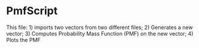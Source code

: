 # PmfScript
 This file: 1) imports two vectors from two different files; 2) Generates a new vector; 3) Computes Probability Mass Function (PMF) on the new vector; 4) Plots the PMF 
